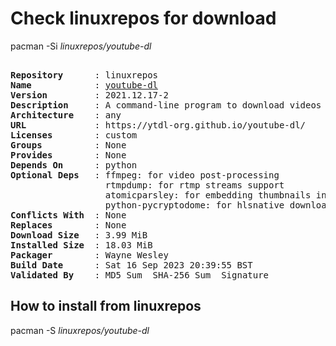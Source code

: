 # Check linuxrepos for download

pacman -Si *linuxrepos/youtube-dl*

<div class="highlight"><pre class="highlight"><text>
<b>Repository</b>      : linuxrepos
<b>Name</b>            : <a href="../../x86_64/youtube-dl-2021.12.17-2-any.pkg.tar.zst">youtube-dl</a>
<b>Version</b>         : 2021.12.17-2
<b>Description</b>     : A command-line program to download videos from YouTube.com and a few more sites
<b>Architecture</b>    : any
<b>URL</b>             : https://ytdl-org.github.io/youtube-dl/
<b>Licenses</b>        : custom
<b>Groups</b>          : None
<b>Provides</b>        : None
<b>Depends On</b>      : python
<b>Optional Deps</b>   : ffmpeg: for video post-processing
                  rtmpdump: for rtmp streams support
                  atomicparsley: for embedding thumbnails into m4a files
                  python-pycryptodome: for hlsnative downloader
<b>Conflicts With</b>  : None
<b>Replaces</b>        : None
<b>Download Size</b>   : 3.99 MiB
<b>Installed Size</b>  : 18.03 MiB
<b>Packager</b>        : Wayne Wesley <wayne6324@gmail.com>
<b>Build Date</b>      : Sat 16 Sep 2023 20:39:55 BST
<b>Validated By</b>    : MD5 Sum  SHA-256 Sum  Signature
</text></pre></div>

## How to install from linuxrepos

pacman -S *linuxrepos/youtube-dl*
